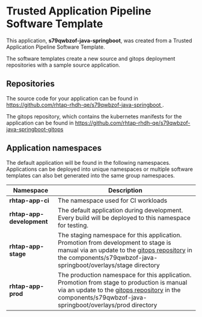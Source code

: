 # Trusted Application Pipeline Software Template

This application, **s79qwbzof-java-springboot**, was created from a Trusted Application Pipeline Software Template.

The software templates create a new source and gitops deployment repositories with a sample source application. 

## Repositories

The source code for your application can be found in [https://github.com/rhtap-rhdh-qe/s79qwbzof-java-springboot ](https://github.com/rhtap-rhdh-qe/s79qwbzof-java-springboot ).
 
The gitops repository, which contains the kubernetes manifests for the application can be found in 
[https://github.com/rhtap-rhdh-qe/s79qwbzof-java-springboot-gitops ](https://github.com/rhtap-rhdh-qe/s79qwbzof-java-springboot-gitops ) 

## Application namespaces 

The default application will be found in the following namespaces. Applications can be deployed into unique namespaces or multiple software templates can also bet generated into the same group namespaces.  

|  Namespace   |  Description   |  
| -------- | -------- |
| **rhtap-app-ci** | The namespace used for CI workloads |
| **rhtap-app-development** | The default application during development. Every build will be deployed to this namespace for testing. |
| **rhtap-app-stage** | The staging namespace for this application. Promotion from development to stage is manual via an update to the [gitops repository](https://github.com/rhtap-rhdh-qe/s79qwbzof-java-springboot-gitops ) in the components/s79qwbzof-java-springboot/overlays/stage directory |
| **rhtap-app-prod** | The production namespace for this application. Promotion from stage to production is manual via an update to the [gitops repository](https://github.com/rhtap-rhdh-qe/s79qwbzof-java-springboot-gitops ) in the components/s79qwbzof-java-springboot/overlays/prod directory |